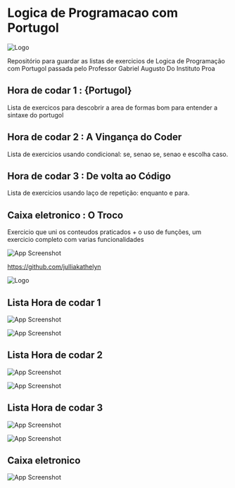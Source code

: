 
# Logica de Programacao com Portugol

![Logo](https://cdn.discordapp.com/attachments/896951718892437515/1354466746865684761/image.png?ex=67e564f5&is=67e41375&hm=0ef1d13a6f7ed7d0d9df27dbcd09ae177c536ea0fa515a81c207b561dd9ab4b6&)

Repositório para guardar as listas de exercicios de Logica de Programação com Portugol passada pelo Professor Gabriel Augusto Do Instituto Proa 


## Hora de codar 1 : {Portugol}

Lista de exercicos para descobrir a area de formas bom para entender a sintaxe do portugol

## Hora de codar 2 : A Vingança do Coder

Lista de exercicios usando condicional: se, senao se, senao e escolha caso.

## Hora de codar 3 : De volta ao Código
Lista de exercicios usando laço de repetição: enquanto e para.

## Caixa eletronico : O Troco

Exercicio que uni os conteudos praticados + o uso de funções, um exercicio completo com varias funcionalidades


![App Screenshot](https://cdn.discordapp.com/attachments/896951718892437515/1354460800839843880/image.png?ex=67e55f6b&is=67e40deb&hm=9c25c2a4b9708a184fd0726a1f815df77eac6912d0f151bbbf64d36b851fe85c&)



https://github.com/julliakathelyn

![Logo](https://upload.wikimedia.org/wikipedia/commons/thumb/7/7d/Logo_Portugol.jpg/640px-Logo_Portugol.jpg)







## Lista Hora de codar 1

![App Screenshot](https://cdn.discordapp.com/attachments/896951718892437515/1354463699359891666/image.png?ex=67e5621e&is=67e4109e&hm=971ccc5967a71b319d7836755c87dd08b4fb3a65f91e705ffa58dae09a183adc&)

![App Screenshot](https://cdn.discordapp.com/attachments/896951718892437515/1354464092277965013/image.png?ex=67e5627c&is=67e410fc&hm=e2ff396f2b7030d9b2b91ff43613872983779bf1b0d119b1d79bee5dcea4748c&)

## Lista Hora de codar 2

![App Screenshot](https://cdn.discordapp.com/attachments/896951718892437515/1354464581837127720/image.png?ex=67e562f1&is=67e41171&hm=a532ef6f292641497d98099ccb8ecb050c258bda803bcb9b1d7fe0d3b928519e&)

![App Screenshot](https://cdn.discordapp.com/attachments/896951718892437515/1354464659255857404/image.png?ex=67e56303&is=67e41183&hm=cc43d7490fcb248b5d852a0185d7d41eee6c3b228fca76ed8c32f8fb5ab92df9&)

## Lista Hora de codar 3

![App Screenshot](https://cdn.discordapp.com/attachments/896951718892437515/1354465441543753728/image.png?ex=67e563be&is=67e4123e&hm=3d6199ae7b9fa403e9aae1c68cbe536962bd321a442d9f9e31f57ab690f6cced&)

![App Screenshot](https://cdn.discordapp.com/attachments/896951718892437515/1354465522175185000/image.png?ex=67e563d1&is=67e41251&hm=357271db4d03dc1c41aa88e14a91982aa61a51951ea7f0eb3d92c156a1f079d1&)

## Caixa eletronico

![App Screenshot](https://cdn.discordapp.com/attachments/896951718892437515/1354466007770595391/image.png?ex=67e56445&is=67e412c5&hm=ade6460a6fbb00a61a7b25e0975c05861ea717c72ff7cbc499e34cbd085efc80&)

